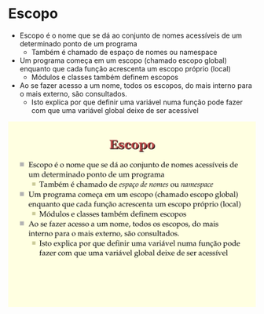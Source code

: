 # Escopo

- Escopo é o nome que se dá ao conjunto de nomes acessíveis de um determinado ponto de um programa
   - Também é chamado de espaço de nomes ou namespace
- Um programa começa em um escopo (chamado escopo global) enquanto que cada função acrescenta um escopo próprio (local)
   - Módulos e classes também definem escopos
- Ao se fazer acesso a um nome, todos os escopos, do mais   interno para o mais externo, são consultados.
   - Isto explica por que definir uma variável numa função pode fazer com que uma variável global deixe de ser acessível

![Slide 22](images/page-22.png)




